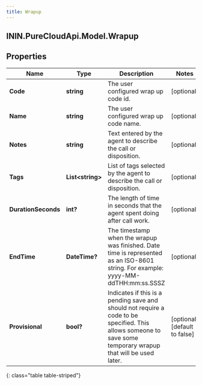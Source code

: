 ```yaml
---
title: Wrapup
---
```

## ININ.PureCloudApi.Model.Wrapup

## Properties

|Name | Type | Description | Notes|
|------------ | ------------- | ------------- | -------------|
| **Code** | **string** | The user configured wrap up code id. | [optional] |
| **Name** | **string** | The user configured wrap up code name. | [optional] |
| **Notes** | **string** | Text entered by the agent to describe the call or disposition. | [optional] |
| **Tags** | **List&lt;string&gt;** | List of tags selected by the agent to describe the call or disposition. | [optional] |
| **DurationSeconds** | **int?** | The length of time in seconds that the agent spent doing after call work. | [optional] |
| **EndTime** | **DateTime?** | The timestamp when the wrapup was finished. Date time is represented as an ISO-8601 string. For example: yyyy-MM-ddTHH:mm:ss.SSSZ | [optional] |
| **Provisional** | **bool?** | Indicates if this is a pending save and should not require a code to be specified.  This allows someone to save some temporary wrapup that will be used later. | [optional] [default to false]|
{: class="table table-striped"}


